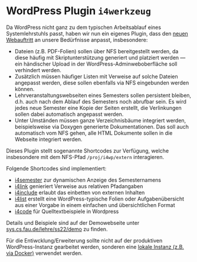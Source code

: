WordPress Plugin `i4werkzeug`
=============================

Da WordPress nicht ganz zu dem typischen Arbeitsablauf eines Systemlehrstuhls
passt, haben wir nun ein eigenes Plugin, dass den [neuen Webauftritt](https://sys.cs.fau.de/)
an unsere Bedürfnisse anpasst, insbesondere:

 * Dateien (z.B. PDF-Folien) sollen über NFS bereitgestellt werden, da diese
   häufig mit Skriptunterstützung generiert und platziert werden — ein
   händischer Upload in der WordPress-Adminweboberfläche soll verhindert werden.
 * Zusätzlich müssen häufiger Listen mit Verweise auf solche Dateien angepasst
   werden, diese sollen ebenfalls via NFS eingebunden werden können.
 * Lehrveranstaltungswebseiten eines Semesters sollen persistent bleiben,
   d.h. auch nach dem Ablauf des Semesters noch abrufbar sein.
   Es wird jedes neue Semester eine Kopie der Seiten erstellt,
   die Verlinkungen sollen dabei automatisch angepasst werden.
 * Unter Umständen müssen ganze Verzeichnisbäume integriert werden,
   beispielsweise via Doxygen generierte Dokumentationen.
   Das soll auch automatisch vom NFS gehen, alle HTML Dokumente sollen in die
   Webseite integriert werden.

Dieses Plugin stellt sogenannte Shortcodes zur Verfügung, welche insbesondere
mit dem NFS-Pfad `/proj/i4wp/extern` interagieren.

Folgende Shortcodes sind implementiert:

 * [i4semester](doc/i4semester.md) zur dynamischen Anzeige des Semesternamens
 * [i4link](doc/i4link.md) genieriert Verweise aus relativen Pfadangaben
 * [i4include](doc/i4include.md) erlaubt das einbetten von externen Inhalten
 * [i4list](doc/i4list.md) erstellt eine WordPress-typische Folien oder
   Aufgabenübersicht aus einer Vorgabe in einem einfachen und übersichtlichen Format
 * [i4code](doc/i4code.md) für Quelltextbeispiele in Wordpress

Details und Beispiele sind auf der Demowebseite unter
[sys.cs.fau.de/lehre/ss22/demo](https://sys.cs.fau.de/lehre/ss22/demo) zu finden.

Für die Entiwcklung/Erweiterung sollte nicht auf der produktiven WordPress-Instanz
gearbeitet werden, sonderen eine [lokale Instanz (z.B. via Docker)](doc/dev.md)
verwendet werden.
